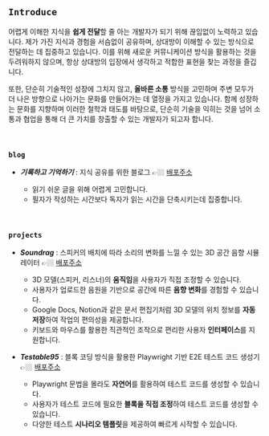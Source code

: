 ## `Introduce`

어렵게 이해한 지식을 **쉽게 전달**할 줄 아는 개발자가 되기 위해 끊임없이 노력하고 있습니다. 제가 가진 지식과 경험을 서슴없이 공유하며, 상대방이 이해할 수 있는 방식으로 전달하는 데 집중하고 있습니다. 이를 위해 새로운 커뮤니케이션 방식을 활용하는 것을 두려워하지 않으며, 항상 상대방의 입장에서 생각하고 적합한 표현을 찾는 과정을 즐깁니다.

또한, 단순히 기술적인 성장에 그치지 않고, **올바른 소통** 방식을 고민하며 주변 모두가 더 나은 방향으로 나아가는 문화를 만들어가는 데 열정을 가지고 있습니다. 함께 성장하는 문화를 지향하며 이러한 철학과 태도를 바탕으로, 단순히 기술을 익히는 것을 넘어 소통과 협업을 통해 더 큰 가치를 창출할 수 있는 개발자가 되고자 합니다.

<br>

### `blog`
- _**기록하고 기억하기**_ : 지식 공유를 위한 블로그 👉🏼 [배포주소](https://devrey.blog/) <br>

  - 읽기 쉬운 글을 위해 어렵게 고민합니다.
  - 필자가 작성하는 시간보다 독자가 읽는 시간을 단축시키는데 집중합니다.	 

<br>

### `projects`
- _**Soundrag**_ : 스피커의 배치에 따라 소리의 변화를 느낄 수 있는 3D 공간 음향 시뮬레이터 👉🏼 [배포주소](https://soundrag.co.kr/) <br>
  - 3D 모델(스피커, 리스너)의 **움직임**을 사용자가 직접 조정할 수 있습니다.
  - 사용자가 업로드한 음원을 기반으로 공간에 따른 **음향 변화**를 경험할 수 있습니다.
  - Google Docs, Notion과 같은 문서 편집기처럼 3D 모델의 위치 정보를 **자동 저장**하여 작업의 편의성을 제공합니다.
  - 키보드와 마우스를 활용한 직관적인 조작으로 편리한 사용자 **인터페이스**를 지원합니다.
  
- _**Testable95**_ : 블록 코딩 방식을 활용한 Playwright 기반 E2E 테스트 코드 생성기 👉🏼 [배포주소](https://testable95.co.kr/) <br>
	- Playwright 문법을 몰라도 **자연어**를 활용하여 테스트 코드를 생성할 수 있습니다.
  - 사용자가 테스트 코드에 필요한 **블록을 직접 조정**하여 테스트 코드를 생성할 수 있습니다.
  - 다양한 테스트 **시나리오 템플릿**을 제공하여 빠르게 시작할 수 있습니다.
